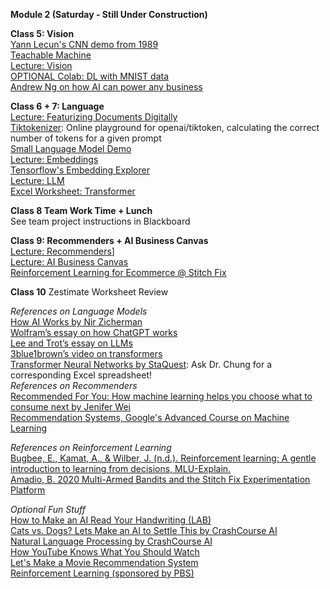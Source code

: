 **Module 2 (Saturday - Still Under Construction)**  

**Class 5: Vision**  
[Yann Lecun's CNN demo from 1989](https://www.youtube.com/watch?v=FwFduRA_L6Q)  
[Teachable Machine](https://teachablemachine.withgoogle.com/train)  
[Lecture: Vision](https://www.dropbox.com/scl/fi/i4346ypz6xegfjzbkfg1b/06-Vision.pptx?rlkey=wmu254svtsgz8jk82i6fwyro5&dl=0)  
[OPTIONAL Colab: DL with MNIST data](https://colab.research.google.com/drive/1UpkFhSpWIBNahzRro5aHdZCTZ32mEfl8?usp=sharing)  
[Andrew Ng on how AI can power any business](https://www.ted.com/talks/andrew_ng_how_ai_could_empower_any_business?language=en)  

**Class 6 + 7: Language**  
[Lecture: Featurizing Documents Digitally](https://www.dropbox.com/scl/fi/5syj8l2q1gl30tuxy5qce/M3-1-featurizing-documents-digitally.pptx?rlkey=nnl9c7yzx9jujhd89rw9xnmcr&dl=0)   
[Tiktokenizer](https://tiktokenizer.vercel.app/): Online playground for openai/tiktoken, calculating the correct number of tokens for a given prompt  
[Small Language Model Demo](https://www.cs.cmu.edu/~pvirtue/AIS/ngrams/ngrams.html)  
[Lecture: Embeddings](https://www.dropbox.com/scl/fi/aa3vuov9o105xsrvf4fs6/M3-2-embeddings.pptx?rlkey=0w897if9s4f6fgso1ondx2n93&dl=0)   
[Tensorflow's Embedding Explorer](https://projector.tensorflow.org/)   
[Lecture: LLM](https://www.dropbox.com/scl/fi/eesuzue9cxz9hs4ybpa44/06-3-LLM.pptx?rlkey=k5u1bmzspfwo05d3qd6q2nha6&dl=0)  
[Excel Worksheet: Transformer](https://www.dropbox.com/scl/fi/8pvl3fpmvwncxetog476k/m4-Transformer-in-Excel.xlsx?rlkey=u6eit260f1hniakiac9ts2548&dl=0)  

**Class 8	Team Work Time + Lunch**  
See team project instructions in Blackboard

**Class 9: Recommenders + AI Business Canvas**  
[Lecture: Recommenders](https://www.dropbox.com/scl/fi/exssme63gnge976oe8u9e/09-recommenders.pptx?rlkey=q00bk9ozgfa0jgani70znjada&dl=0)]  
[Lecture: AI Business Canvas](https://www.dropbox.com/scl/fi/li79nbxyrsdjf8scevkbo/09-AI-Business-Canvas.pptx?rlkey=2tc39us5y7su07b7cptolidmf&dl=0)  
[Reinforcement Learning for Ecommerce @ Stitch Fix](https://multithreaded.stitchfix.com/blog/2020/08/05/bandits/)  

**Class 10**
Zestimate Worksheet Review

*References on Language Models*  
[How AI Works by Nir Zicherman](https://every.to/p/how-ai-works?fbclid=IwAR2KWfiKq627x9SxpTpZojaxHSjaA0zcEELySUyEGhD7jbWzcS3vFNyJ4OI)  
[Wolfram’s essay on how ChatGPT works](https://writings.stephenwolfram.com/2023/02/what-is-chatgpt-doing-and-why-does-it-work/)  
[Lee and Trot’s essay on LLMs](https://www.understandingai.org/p/large-language-models-explained-with)  
[3blue1brown’s video on transformers](https://www.youtube.com/watch?v=wjZofJX0v4M)  
[Transformer Neural Networks by StaQuest](https://www.youtube.com/watch?v=zxQyTK8quyY): Ask Dr. Chung for a corresponding Excel spreadsheet!   
*References on Recommenders*  
[Recommended For You: How machine learning helps you choose what to consume next by Jenifer Wei](https://sitn.hms.harvard.edu/flash/2017/recommended-machine-learning-helps-choose-consume-next/)  
[Recommendation Systems, Google's Advanced Course on Machine Learning](https://developers.google.com/machine-learning/recommendation)  

*References on Reinforcement Learning*  
[Bugbee, E., Kamat, A., & Wilber, J. (n.d.). Reinforcement learning: A gentle introduction to learning from decisions, MLU-Explain.](https://mlu-explain.github.io/reinforcement-learning/)  
[Amadio, B. 2020 Multi-Armed Bandits and the Stitch Fix Experimentation Platform](https://multithreaded.stitchfix.com/blog/2020/08/05/bandits/) 

*Optional Fun Stuff*  
[How to Make an AI Read Your Handwriting (LAB)](https://www.pbs.org/video/how-to-make-an-ai-read-your-handwriting-lab-5-oh9flk/)  
[Cats vs. Dogs? Lets Make an AI to Settle This by CrashCourse AI](https://www.pbs.org/video/cats-vs-dogs-lets-make-an-ai-to-settle-this-lab-19-rp1lwa/)  
[Natural Language Processing by CrashCourse AI](https://www.pbs.org/video/natural-language-processing-7-eroyod/)  
[How YouTube Knows What You Should Watch](https://www.pbs.org/video/how-youtube-knows-what-you-should-watch-vkyoml/)  
[Let's Make a Movie Recommendation System](https://www.pbs.org/video/lets-make-a-movie-recommendation-system-lab-16-cmtwft/)  
[Reinforcement Learning (sponsored by PBS)](https://www.youtube.com/watch?v=nIgIv4IfJ6s&list=PL8dPuuaLjXtO65LeD2p4_Sb5XQ51par_b&index=10)  
